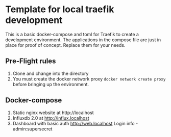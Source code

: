 # Template for local traefik development
This is a basic docker-compose and toml for Traefik to create a development environment. The applications in the compose file are just in place for proof of concept.  Replace them for your needs.

## Pre-Flight rules
1. Clone and change into the directory
2. You must create the docker network proxy `docker network create proxy` before bringing up the environment.

## Docker-compose
1. Static nginx website at http://localhost
2. Influxdb 2.0 at http://influx.localhost
3. Dashboard with basic auth http://web.localhost  Login info - admin:supersecret
